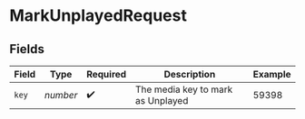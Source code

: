 # MarkUnplayedRequest


## Fields

| Field                             | Type                              | Required                          | Description                       | Example                           |
| --------------------------------- | --------------------------------- | --------------------------------- | --------------------------------- | --------------------------------- |
| `key`                             | *number*                          | :heavy_check_mark:                | The media key to mark as Unplayed | 59398                             |